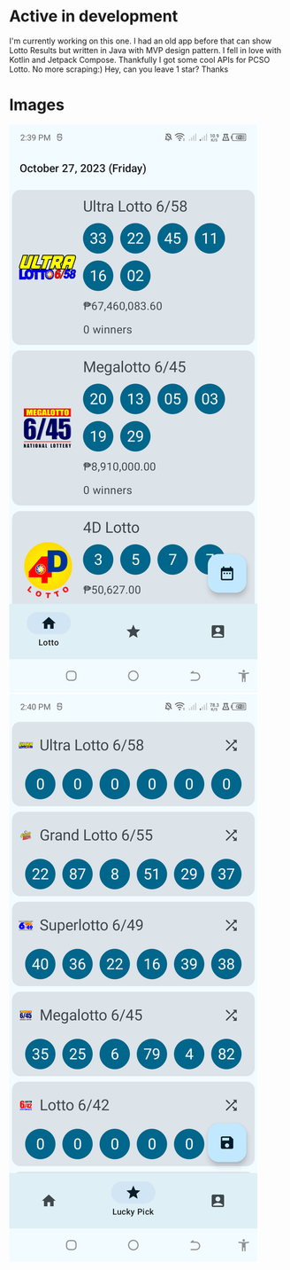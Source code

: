 # Active in development
I'm currently working on this one. I had an old app before that can show Lotto Results but written in Java with MVP design pattern. I fell in love with Kotlin and Jetpack Compose. Thankfully I got some cool APIs for PCSO Lotto. No more scraping:) Hey, can you leave 1 star? Thanks

# Images
![Sample image](images/Image1.png)
![Sample image](images/Image2.png)